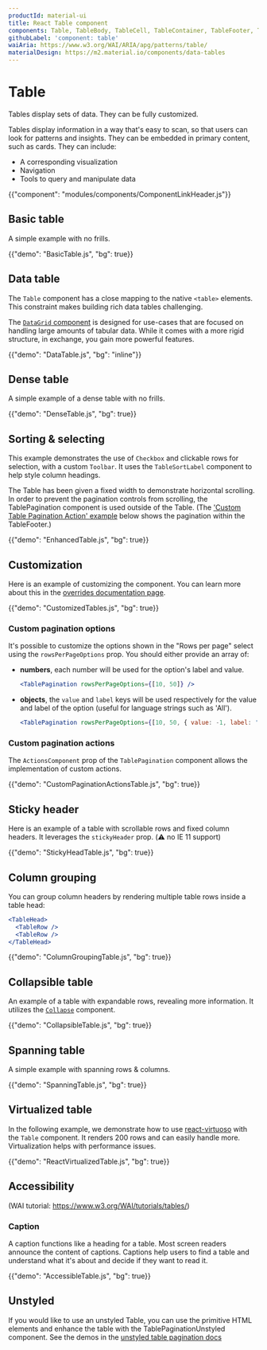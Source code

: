 ```yaml
---
productId: material-ui
title: React Table component
components: Table, TableBody, TableCell, TableContainer, TableFooter, TableHead, TablePagination, TableRow, TableSortLabel
githubLabel: 'component: table'
waiAria: https://www.w3.org/WAI/ARIA/apg/patterns/table/
materialDesign: https://m2.material.io/components/data-tables
---
```


# Table

<p class="description">Tables display sets of data. They can be fully customized.</p>

Tables display information in a way that's easy to scan, so that users can look for patterns and insights. They can be embedded in primary content, such as cards. They can include:

- A corresponding visualization
- Navigation
- Tools to query and manipulate data

{{"component": "modules/components/ComponentLinkHeader.js"}}

## Basic table

A simple example with no frills.

{{"demo": "BasicTable.js", "bg": true}}

## Data table

The `Table` component has a close mapping to the native `<table>` elements.
This constraint makes building rich data tables challenging.

The [`DataGrid` component](/x/react-data-grid/) is designed for use-cases that are focused on handling large amounts of tabular data.
While it comes with a more rigid structure, in exchange, you gain more powerful features.

{{"demo": "DataTable.js", "bg": "inline"}}

## Dense table

A simple example of a dense table with no frills.

{{"demo": "DenseTable.js", "bg": true}}

## Sorting & selecting

This example demonstrates the use of `Checkbox` and clickable rows for selection, with a custom `Toolbar`. It uses the `TableSortLabel` component to help style column headings.

The Table has been given a fixed width to demonstrate horizontal scrolling. In order to prevent the pagination controls from scrolling, the TablePagination component is used outside of the Table. (The ['Custom Table Pagination Action' example](#custom-pagination-actions) below shows the pagination within the TableFooter.)

{{"demo": "EnhancedTable.js", "bg": true}}

## Customization

Here is an example of customizing the component.
You can learn more about this in the [overrides documentation page](/material-ui/customization/how-to-customize/).

{{"demo": "CustomizedTables.js", "bg": true}}

### Custom pagination options

It's possible to customize the options shown in the "Rows per page" select using the `rowsPerPageOptions` prop.
You should either provide an array of:

- **numbers**, each number will be used for the option's label and value.

  ```jsx
  <TablePagination rowsPerPageOptions={[10, 50]} />
  ```

- **objects**, the `value` and `label` keys will be used respectively for the value and label of the option (useful for language strings such as 'All').

  ```jsx
  <TablePagination rowsPerPageOptions={[10, 50, { value: -1, label: 'All' }]} />
  ```

### Custom pagination actions

The `ActionsComponent` prop of the `TablePagination` component allows the implementation of custom actions.

{{"demo": "CustomPaginationActionsTable.js", "bg": true}}

## Sticky header

Here is an example of a table with scrollable rows and fixed column headers.
It leverages the `stickyHeader` prop.
(⚠️ no IE 11 support)

{{"demo": "StickyHeadTable.js", "bg": true}}

## Column grouping

You can group column headers by rendering multiple table rows inside a table head:

```jsx
<TableHead>
  <TableRow />
  <TableRow />
</TableHead>
```

{{"demo": "ColumnGroupingTable.js", "bg": true}}

## Collapsible table

An example of a table with expandable rows, revealing more information.
It utilizes the [`Collapse`](/material-ui/api/collapse/) component.

{{"demo": "CollapsibleTable.js", "bg": true}}

## Spanning table

A simple example with spanning rows & columns.

{{"demo": "SpanningTable.js", "bg": true}}

## Virtualized table

In the following example, we demonstrate how to use [react-virtuoso](https://github.com/petyosi/react-virtuoso) with the `Table` component.
It renders 200 rows and can easily handle more.
Virtualization helps with performance issues.

{{"demo": "ReactVirtualizedTable.js", "bg": true}}

## Accessibility

(WAI tutorial: <https://www.w3.org/WAI/tutorials/tables/>)

### Caption

A caption functions like a heading for a table. Most screen readers announce the content of captions. Captions help users to find a table and understand what it's about and decide if they want to read it.

{{"demo": "AccessibleTable.js", "bg": true}}

## Unstyled

If you would like to use an unstyled Table, you can use the primitive HTML elements and enhance the table with the TablePaginationUnstyled component.
See the demos in the [unstyled table pagination docs](/base-ui/react-table-pagination/)
